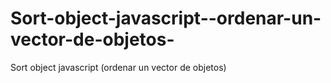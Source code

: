 Sort-object-javascript--ordenar-un-vector-de-objetos-
=====================================================

Sort object javascript (ordenar un vector de objetos)

